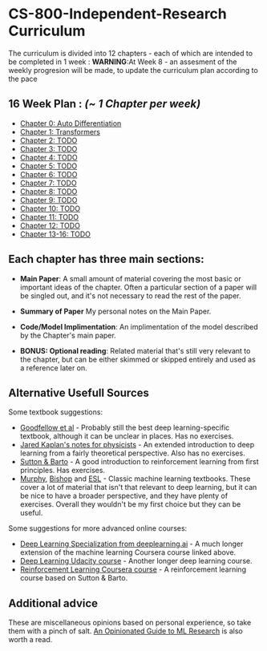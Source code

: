 # CS-800-Independent-Research Curriculum

The curriculum is divided into 12 chapters - each of which are intended to be completed in 1 week :
**WARNING**:At Week 8 - an assesment of the weekly progresion will be made, to update the curriculum plan according to the pace 

## 16 Week Plan : *(~ 1 Chapter per week)*
- [Chapter 0: Auto Differentiation](0-MicroGrad.md)
- [Chapter 1: Transformers](1-Transformers.md)
- [Chapter 2: TODO](TODO.md)
- [Chapter 3: TODO](TODO.md)
- [Chapter 4: TODO](TODO.md)
- [Chapter 5: TODO](TODO.md)
- [Chapter 6: TODO](TODO.md)
- [Chapter 7: TODO](TODO.md)
- [Chapter 8: TODO](TODO.md)
- [Chapter 9: TODO](TODO.md)
- [Chapter 10: TODO](TODO.md)
- [Chapter 11: TODO](TODO.md)
- [Chapter 12: TODO](TODO.md)
- [Chapter 13-16: TODO](TODO.md)


## Each chapter has three main sections:

- **Main Paper**: A small amount of material covering the most basic or important ideas of the chapter. Often a particular section of a paper will be singled out, and it's not necessary to read the rest of the paper.
- **Summary of Paper** My personal notes on the Main Paper.
- **Code/Model Implimentation**: An implimentation of the model described by the Chapter's main paper.

- **BONUS: Optional reading**: Related material that's still very relevant to the chapter, but can be either skimmed or skipped entirely and used as a reference later on.



## Alternative Usefull Sources

Some textbook suggestions:

- [Goodfellow et al](https://www.deeplearningbook.org/) - Probably still the best deep learning-specific textbook, although it can be unclear in places. Has no exercises.
- [Jared Kaplan's notes for physicists](https://sites.krieger.jhu.edu/jared-kaplan/files/2019/04/ContemporaryMLforPhysicists.pdf) - An extended introduction to deep learning from a fairly theoretical perspective. Also has no exercises.
- [Sutton & Barto](http://www.incompleteideas.net/book/the-book.html) - A good introduction to reinforcement learning from first principles. Has exercises.
- [Murphy](https://www.google.com/search?q=machine+learning+a+probabilistic+perspective), [Bishop](https://www.google.com/search?q=pattern+recognition+and+machine+learning) and [ESL](https://www.google.com/search?q=elements+of+statistical+learning) - Classic machine learning textbooks. These cover a lot of material that isn't that relevant to deep learning, but it can be nice to have a broader perspective, and they have plenty of exercises. Overall they wouldn't be my first choice but they can be useful.

Some suggestions for more advanced online courses:

- [Deep Learning Specialization from deeplearning.ai](https://www.deeplearning.ai/program/deep-learning-specialization/) - A much longer extension of the machine learning Coursera course linked above.
- [Deep Learning Udacity course](https://www.udacity.com/course/deep-learning-nanodegree--nd101) - Another longer deep learning course.
- [Reinforcement Learning Coursera course](https://www.ualberta.ca/admissions-programs/online-courses/reinforcement-learning/index.html) - A reinforcement learning course based on Sutton & Barto.

## Additional advice

These are miscellaneous opinions based on personal experience, so take them with a pinch of salt. [An Opinionated Guide to ML Research](http://joschu.net/blog/opinionated-guide-ml-research.html) is also worth a read.
